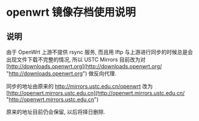 ---
---

# openwrt 镜像存档使用说明

## 说明

由于 OpenWrt 上游不提供 rsync 服务, 而且用 lftp 与上游进行同步的时候总是会出现文件下载不完整的情况, 所以 USTC Mirrors 目前改为对 [http://downloads.openwrt.org](http://downloads.openwrt.org/ "http://downloads.openwrt.org") 做反向代理. 

同步的地址由原来的 <http://mirrors.ustc.edu.cn/openwrt> 改为 [http://openwrt.mirrors.ustc.edu.cn](http://openwrt.mirrors.ustc.edu.cn/ "http://openwrt.mirrors.ustc.edu.cn")

原来的地址目前仍会保留, 以后将择日删除. 
